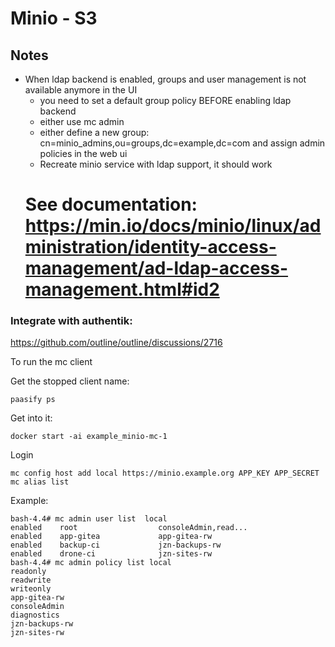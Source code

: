 # Minio - S3

## Notes

* When ldap backend is enabled, groups and user management is not available anymore in the UI
  * you need to set a default group policy BEFORE enabling ldap backend
  * either use mc admin
  * either define a new group: cn=minio_admins,ou=groups,dc=example,dc=com and assign admin policies in the web ui
  * Recreate minio service with ldap support, it should work
  # See documentation: https://min.io/docs/minio/linux/administration/identity-access-management/ad-ldap-access-management.html#id2


### Integrate with authentik:

https://github.com/outline/outline/discussions/2716



To run the mc client

Get the stopped client name:
```
paasify ps
```

Get into it:
```
docker start -ai example_minio-mc-1
```

Login
```
mc config host add local https://minio.example.org APP_KEY APP_SECRET
mc alias list
```

Example:
```
bash-4.4# mc admin user list  local
enabled    root                  consoleAdmin,read...
enabled    app-gitea             app-gitea-rw        
enabled    backup-ci             jzn-backups-rw      
enabled    drone-ci              jzn-sites-rw        
bash-4.4# mc admin policy list local
readonly
readwrite
writeonly
app-gitea-rw
consoleAdmin
diagnostics
jzn-backups-rw
jzn-sites-rw
```

